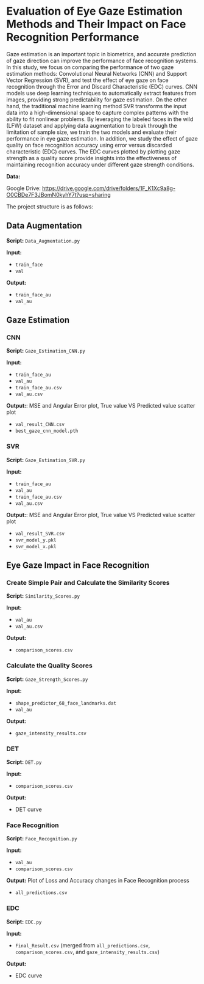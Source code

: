 # Evaluation of Eye Gaze Estimation Methods and Their Impact on Face Recognition Performance

Gaze estimation is an important topic in biometrics, and accurate prediction of
gaze direction can improve the performance of face recognition systems. In this study,
we focus on comparing the performance of two gaze estimation methods: Convolutional
Neural Networks (CNN) and Support Vector Regression (SVR), and test the effect of eye
gaze on face recognition through the Error and Discard Characteristic (EDC) curves.
CNN models use deep learning techniques to automatically extract features from images,
providing strong predictability for gaze estimation. On the other hand, the traditional machine learning method SVR transforms the input data into a high-dimensional space to
capture complex patterns with the ability to fit nonlinear problems. By leveraging the labeled faces in the wild (LFW) dataset and applying data augmentation to break through
the limitation of sample size, we train the two models and evaluate their performance in
eye gaze estimation.
In addition, we study the effect of gaze quality on face recognition accuracy using error
versus discarded characteristic (EDC) curves. The EDC curves plotted by plotting gaze
strength as a quality score provide insights into the effectiveness of maintaining recognition accuracy under different gaze strength conditions.

**Data:**

Google Drive: https://drive.google.com/drive/folders/1F_K1Xc9a8g-O0CBDe7F3JBomN0kyhY7t?usp=sharing

The project structure is as follows:
## Data Augmentation
**Script:** `Data_Augmentation.py`

**Input:**
- `train_face`
- `val`

**Output:**
- `train_face_au`
- `val_au`

## Gaze Estimation

### CNN
**Script:** `Gaze_Estimation_CNN.py`

**Input:**
- `train_face_au`
- `val_au`
- `train_face_au.csv`
- `val_au.csv`

**Output:**: MSE and Angular Error plot, True value VS Predicted value scatter plot
- `val_result_CNN.csv`
- `best_gaze_cnn_model.pth`


### SVR
**Script:** `Gaze_Estimation_SVR.py`

**Input:**
- `train_face_au`
- `val_au`
- `train_face_au.csv`
- `val_au.csv`

**Output:**: MSE and Angular Error plot, True value VS Predicted value scatter plot
- `val_result_SVR.csv`
- `svr_model_y.pkl`
- `svr_model_x.pkl`


## Eye Gaze Impact in Face Recognition

### Create Simple Pair and Calculate the Similarity Scores
**Script:** `Similarity_Scores.py`

**Input:**
- `val_au`
- `val_au.csv`

**Output:**
- `comparison_scores.csv`

### Calculate the Quality Scores
**Script:** `Gaze_Strength_Scores.py`

**Input:**
- `shape_predictor_68_face_landmarks.dat`
- `val_au`

**Output:**
- `gaze_intensity_results.csv`

### DET
**Script:** `DET.py`

**Input:**
- `comparison_scores.csv`

**Output:**
- DET curve

### Face Recognition
**Script:** `Face_Recognition.py`

**Input:**
- `val_au`
- `comparison_scores.csv`

**Output:** Plot of Loss and Accuracy changes in Face Recognition process 
- `all_predictions.csv`


### EDC
**Script:** `EDC.py`

**Input:**
- `Final_Result.csv` (merged from `all_predictions.csv`, `comparison_scores.csv`, and `gaze_intensity_results.csv`)

**Output:**
- EDC curve
